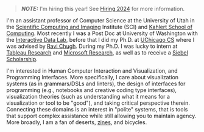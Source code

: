 > **_NOTE:_** I'm hiring this year! See [Hiring 2024](/#/hiring-24) for more information.

I'm an assistant professor of Computer Science at the University of Utah in the [Scientific Computing and Imaging](https://www.sci.utah.edu/) Institute (SCI) and [Kahlert School of Computing](https://www.cs.utah.edu/). Most recently I was a Post Doc at University of Washington with the [Interactive Data Lab](https://idl.cs.washington.edu/), before that I did my Ph.D. at [UChicago CS](https://cs.uchicago.edu/) where I was advised by [Ravi Chugh](http://people.cs.uchicago.edu/~rchugh/). During my Ph.D. I was lucky to intern at [Tableau Research](https://www.tableau.com/research) and [Microsoft Research](https://www.microsoft.com/en-us/research/group/vida/), as well as to receive a [Siebel Scholarship](https://www.siebelscholars.com/scholar-profile/3717/).

I'm interested in Human Computer Interaction and Visualization, and Programming Interfaces. More specifically, I care about visualization systems (as in grammars/DSLs and linters), the design of interfaces for programming (e.g., notebooks and creative coding type interfaces), visualization theories (such as understanding what it means for a visualization or tool to be "good"), and taking critical perspective therein. Connecting these domains is an interest in "polite" systems, that is tools that support complex assistance while still allowing you to maintain agency.
More broadly, I am a fan of deserts, [zines](https://www.mcnutt.in/#/zines), and bicycles.
